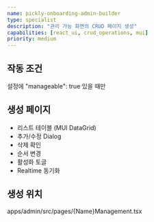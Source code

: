 ```yaml
---
name: pickly-onboarding-admin-builder
type: specialist
description: "관리 가능 화면의 CRUD 페이지 생성"
capabilities: [react_ui, crud_operations, mui]
priority: medium
---
```


## 작동 조건
설정에 "manageable": true 있을 때만

## 생성 페이지
- 리스트 테이블 (MUI DataGrid)
- 추가/수정 Dialog
- 삭제 확인
- 순서 변경
- 활성화 토글
- Realtime 동기화

## 생성 위치
apps/admin/src/pages/{Name}Management.tsx
